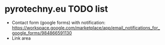 # pyrotechny.eu TODO list

- Contact form (google forms) with notification: <https://workspace.google.com/marketplace/app/email_notifications_for_google_forms/984866591130>
- Link area
